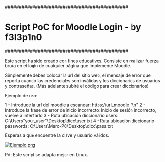#############################################
# Script PoC for Moodle Login - by f3l3p1n0 #
#############################################

Este script ha sido creado con fines educativos. 
Consiste en realizar fuerza bruta en el login de cualquier página que implemente Moodle.


Simplemente debes colocar la url del sitio web, el mensaje de error que reporta cuando las credenciales son inválidas y 
los diccionarios de usuarios y contraseñas. (Más adelante subiré el código para crear diccionarios)

Ejemplo de uso:

1 - Introduce la url del moodle a escanear: https://url_moodle "\n"
2 - Introduce la frase de error de inicio incorrecto: Inicio de sesión incorrecto, vuelve a intentarlo
3 - Ruta ubicación diccionario users: C:\Users\"your_user"\Desktop\dicc\user.txt
4 - Ruta ubicación diccionario passwords: C:\Users\Marc-PC\Desktop\dicc\pass.txt

Esperas a que encuentre la clave y usuario válidos.

[![Ejemplo.png](https://i.postimg.cc/JzLsB3WH/Ejemplo.png)](https://postimg.cc/8jZp26cT)

Pd: Este script se adapta mejor en Linux.

